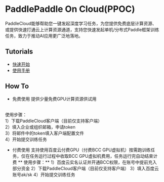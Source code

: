 # PaddlePaddle On Cloud(PPOC)
PaddleCloud能够帮助您一键发起深度学习任务，为您提供免费底层计算资源、或提供快速打通云上计算资源通道，支持您快速发起单机/分布式Paddle框架训练任务，致力于推动AI应用更广泛地落地。

## Tutorials

- [快速开始](./doc/tutorial_cn.md)
- [使用手册](./doc/usage_cn.md)


## How To
- 免费使用
提供少量免费GPU计算资源供试用
<br />
使用步骤：
<br />
1）下载PaddleCloud客户端（目前仅支持客户端） <br />
2）填入企业或组织邮箱，申请token <br />
3）将邮件中的token填入客户端配置文件 <br />
4）开始提交训练任务 <br />

- 付费使用
支持使用百度云付费GPU（付费BCC GPU虚拟机）按需跑训练任务，仅在任务运行过程中收取BCC GPU虚拟机费用，任务运行完自动结束计费
** 使用步骤：**
1）百度云实名认证并开通BCC权限，在账号中提前充入部分资金 2）下载PaddleCloud客户端（目前仅支持客户端） 3）填入百度云账号ak/sk  4）开始提交训练任务
